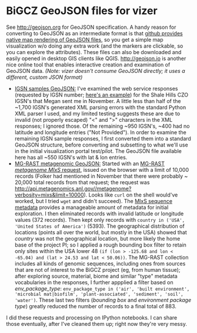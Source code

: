 BiGCZ GeoJSON files for vizer
====================================

See http://geojson.org for GeoJSON specification. A handy reason for converting to GeoJSON as an intermediate format is that [github provides native map rendering of GeoJSON files](https://help.github.com/articles/mapping-geojson-files-on-github/), so you get a simple map visualization w/o doing any extra work (and the markers are clickable, so you can explore the attributes). These files can also be downloaded and easily opened in desktop GIS clients like QGIS. http://geojson.io is another nice online tool that enables interactive creation and examination of GeoJSON data. _(Note: vizer doesn't consume GeoJSON directly; it uses a different, custom JSON format)_

* [IGSN samples GeoJSON:](https://github.com/emiliom/mapdata/blob/master/igsn_czoshalehills_validresp_fc.geojson) I've examined the web service responses (requested by IGSN number; [here's an example](http://app.geosamples.org/webservices/display.php?igsn=SSH00023E)) for the Shale Hills CZO IGSN's that Megan sent me in November. A little less than half of the ~1,700 IGSN's generated XML parsing errors with the standard Python XML parser I used, and my limited testing suggests these are due to invalid (not properly escaped) "<" and ">" characters in the XML responses; I ignored those. Of the remaining ~950 IGSN's, ~400 had no latitude and longitude entries ("Not Provided"). In order to examine the remaining IGSN sample responses, I first converted them into a standard GeoJSON structure, before converting and subsetting to what we'll use in the initial visualization portal test/pilot. The GeoJSON file available here has all ~550 IGSN's with lat & lon entries.
* [MG-RAST metagenomic GeoJSON:](https://github.com/emiliom/mapdata/blob/master/mgrast_usa1_fc.geojson) Started with an [MG-RAST _metagenome MIxS_ request](http://api.metagenomics.anl.gov/api.html#metagenome), issued on the browser with a limit of 10,000 records (Folker had mentioned in November that there were probably ~ 20,000 total records from that request; the request was http://api.metagenomics.anl.gov//metagenome?verbosity=mixs&limit=10000). Looks like `curl` on the shell would've worked, but I tried `wget` and didn't succeed). The [MIxS sequence metadata](http://dx.doi.org/10.1038/nbt.1823) provides a manageable amount of metadata for initial exploration. I then eliminated records with invalid latitude or longitude values (372 records). Then kept only records with `country in ('USA', 'United States of America')` (5393). The geographical distribution of locations (points all over the world, but mostly in the USA) showed that _country_ was not the geographical location, but more likely the home base of the project PI; so I applied a rough bounding box filter to retain only sites within the USA lower 48 `(if (lon > -125.68 and lon < -65.04) and (lat > 24.53 and lat < 50.06))`. The MG-RAST collection includes all kinds of genomic sequences, including ones from sources that are not of interest to the BiGCZ project (eg, from human tissue); after exploring source, material, biome and similar "type" metadata vocabularies in the responses, I further appplied a filter based on _env_package_type_: `env_package_type in ('air', 'built environment', 'microbial mat|biofilm', 'plant-associated', 'sediment', 'soil', 'water')`. These last two filters (_bounding box_ and _environment package type_) greatly reduced the number of records to a final total of 883.


I did these requests and processing on IPython notebooks. I can share those eventually, after I've cleaned them up; right now they're very messy.
